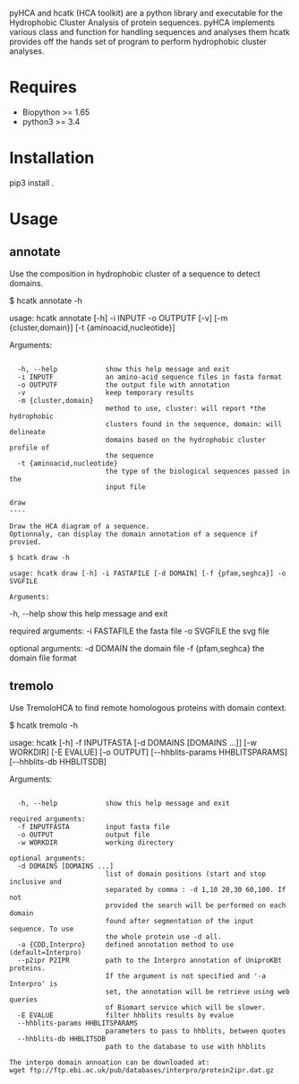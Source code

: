 pyHCA and hcatk (HCA toolkit) are a python library and executable for the Hydrophobic Cluster Analysis of protein sequences.
pyHCA implements various class and function for handling sequences and analyses them
hcatk provides off the hands set of program to perform hydrophobic cluster analyses.

Requires
========
- Biopython >= 1.65
- python3   >= 3.4

Installation
============
pip3 install .

Usage
=====

annotate
--------

Use the composition in hydrophobic cluster of a sequence to detect domains.

$ hcatk annotate -h

usage: hcatk annotate [-h] -i INPUTF -o OUTPUTF [-v]
                      [-m {cluster,domain}]
                      [-t {aminoacid,nucleotide}]

Arguments:
~~~~~~~~~

  -h, --help            show this help message and exit
  -i INPUTF             an amino-acid sequence files in fasta format
  -o OUTPUTF            the output file with annotation
  -v                    keep temporary results
  -m {cluster,domain}
                        method to use, cluster: will report *the hydrophobic
                        clusters found in the sequence, domain: will delineate
                        domains based on the hydrophobic cluster profile of
                        the sequence
  -t {aminoacid,nucleotide}
                        the type of the biological sequences passed in the
                        input file

draw
----

Draw the HCA diagram of a sequence.
Optionnaly, can display the domain annotation of a sequence if provied.

$ hcatk draw -h

usage: hcatk draw [-h] -i FASTAFILE [-d DOMAIN] [-f {pfam,seghca}] -o SVGFILE

Arguments:
~~~~~~~~~

  -h, --help        show this help message and exit

required arguments:
  -i FASTAFILE      the fasta file
  -o SVGFILE        the svg file

optional arguments:
  -d DOMAIN         the domain file
  -f {pfam,seghca}  the domain file format


tremolo
-------

Use TremoloHCA to find remote homologous proteins with domain context.


$ hcatk tremolo -h

usage: hcatk [-h] -f INPUTFASTA [-d DOMAINS [DOMAINS ...]] [-w WORKDIR]
             [-E EVALUE] [-o OUTPUT] [--hhblits-params HHBLITSPARAMS]
             [--hhblits-db HHBLITSDB]

Arguments:
~~~~~~~~~~

  -h, --help            show this help message and exit

required arguments:
  -f INPUTFASTA         input fasta file
  -o OUTPUT             output file
  -w WORKDIR            working directory

optional arguments:
  -d DOMAINS [DOMAINS ...]
                        list of domain positions (start and stop inclusive and
                        separated by comma : -d 1,10 20,30 60,100. If not
                        provided the search will be performed on each domain
                        found after segmentation of the input sequence. To use
                        the whole protein use -d all.
  -a {CDD,Interpro}     defined annotation method to use (default=Interpro)
  --p2ipr P2IPR         path to the Interpro annotation of UniproKBt proteins.
                        If the argument is not specified and '-a Interpro' is
                        set, the annotation will be retrieve using web queries
                        of Biomart service which will be slower.
  -E EVALUE             filter hhblits results by evalue
  --hhblits-params HHBLITSPARAMS
                        parameters to pass to hhblits, between quotes
  --hhblits-db HHBLITSDB
                        path to the database to use with hhblits

The interpo domain annoation can be downloaded at:
wget ftp://ftp.ebi.ac.uk/pub/databases/interpro/protein2ipr.dat.gz
